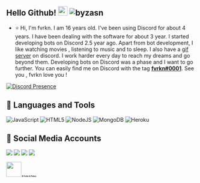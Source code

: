 
## Hello Github! <img src="https://cdn.discordapp.com/emojis/888711638755188766.png" width="25px"> <img src="https://komarev.com/ghpvc/?username=byzasn&label=Numbers%20of%20visitors&color=ff4600" alt="byzasn" />

- ⭐ Hi, I'm fvrkn. I am 16 years old. I've been using Discord for about 4 years. I have been dealing with the software for about 3 year. I started developing bots on Discord 2.5 year ago. Apart from bot development, I like watching movies , listening to music and to sleep. I also have a [gif server](https://discord.gg/poseidons) on discord. I work harder every day to reach my dreams and go beyond them. Developing bots on Discord was a phase and I want to go further. You can easily find me on Discord with the tag **[fvrkn#0001](https://discord.com/users/339133253711691777)**. See you , fvrkn love you !


 
[![Discord Presence](https://lanyard-profile-readme.vercel.app/api/339133253711691777?theme=dark&bg=18191c&animated=false&hideDiscrim=true&borderRadius=30px)](https://discord.com/users/339133253711691777)

## 🔧 Languages and Tools
![JavaScript](https://img.shields.io/badge/javascript-%23323330.svg?style=for-the-badge&logo=javascript&logoColor=%23F7DF1E)
![HTML5](https://img.shields.io/badge/html5-%23E34F26.svg?style=for-the-badge&logo=html5&logoColor=white)
![NodeJS](https://img.shields.io/badge/node.js-6DA55F?style=for-the-badge&logo=node.js&logoColor=white)
![MongoDB](https://img.shields.io/badge/MongoDB-%234ea94b.svg?style=for-the-badge&logo=mongodb&logoColor=white)
![Heroku](https://img.shields.io/badge/heroku-%23430098.svg?style=for-the-badge&logo=heroku&logoColor=white)

## 📱 Social Media Accounts
<p align="left">
<a href="https://twitch.tv/furkanerellx" target"blank_"><img src="https://img.shields.io/badge/Twitch-9146FF?style=for-the-badge&logo=twitch&logoColor=white"></a>
<a href="https://open.spotify.com/user/31ratckbr5ajvspgwau5ujl3ufmm?si=5e73f24cc13b424a" target"blank_"><img src="https://img.shields.io/badge/Spotify%20-1ed760.svg?&style=for-the-badge&logo=spotify&logoColor=white"></a>
<a href="https://discord.com/users/339133253711691777" target"blank_"><img src="https://img.shields.io/badge/Discord-ffbb00?style=for-the-badge&logo=discord&logoColor=white"></a>
 <a href="https://www.youtube.com/channel/UCD_7-BbS6gjdIFRm-6vZRUQ/videos" target"blank_"><img src="https://img.shields.io/badge/YouTube-FF0000?style=for-the-badge&logo=youtube&logoColor=white"></a>
</p>

<h1 style="font-size:35%;"><img src = "https://cdn.discordapp.com/emojis/813841028288741487.png" high="25px" width="40px"> © fvrkn & Pokes</h1>

